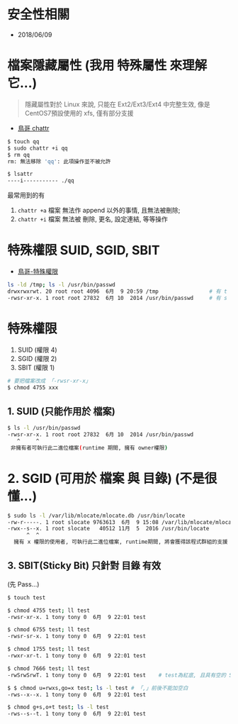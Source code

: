 # 安全性相關
- 2018/06/09



# 檔案隱藏屬性 (我用 特殊屬性 來理解它...)

> 隱藏屬性對於 Linux 來說, 只能在 Ext2/Ext3/Ext4 中完整生效, 像是 CentOS7預設使用的 xfs, 僅有部分支援
- [鳥哥 chattr](http://linux.vbird.org/linux_basic/0220filemanager.php#chattr)


```sh
$ touch qq
$ sudo chattr +i qq
$ rm qq
rm: 無法移除 'qq': 此項操作並不被允許

$ lsattr
----i----------- ./qq
```

最常用到的有 
1. `chattr +a` 檔案 無法作 append 以外的事情, 且無法被刪除; 
2. `chattr +i` 檔案 無法被 刪除, 更名, 設定連結, 等等操作



# 特殊權限 SUID, SGID, SBIT

- [鳥哥-特殊權限](http://linux.vbird.org/linux_basic/0220filemanager.php#suid)

```sh
ls -ld /tmp; ls -l /usr/bin/passwd
drwxrwxrwt. 20 root root 4096  6月  9 20:59 /tmp                # 有 t 出現在 rwx 裏頭
-rwsr-xr-x. 1 root root 27832  6月 10  2014 /usr/bin/passwd     # 有 s 出現在 rwx 裏頭
```



# 特殊權限

1. SUID (權限 4)
2. SGID (權限 2)
3. SBIT (權限 1)

```sh
# 要把檔案改成 「-rwsr-xr-x」
$ chmod 4755 xxx
```


## 1. SUID (只能作用於 檔案)

```sh
$ ls -l /usr/bin/passwd
-rwsr-xr-x. 1 root root 27832  6月 10  2014 /usr/bin/passwd
   ^     ^
 非擁有者可執行此二進位檔案(runtime 期間, 擁有 owner權限)
```



# 2. SGID (可用於 檔案 與 目錄) (不是很懂...)

```sh
$ sudo ls -l /var/lib/mlocate/mlocate.db /usr/bin/locate
-rw-r-----. 1 root slocate 9763613  6月  9 15:08 /var/lib/mlocate/mlocate.db
-rwx--s--x. 1 root slocate   40512 11月  5  2016 /usr/bin/locate
      ^  ^
  擁有 x 權限的使用者, 可執行此二進位檔案, runtime期間, 將會獲得該程式群組的支援
```


## 3. SBIT(Sticky Bit) 只針對 目錄 有效

(先 Pass...)


```sh
$ touch test

$ chmod 4755 test; ll test
-rwsr-xr-x. 1 tony tony 0  6月  9 22:01 test

$ chmod 6755 test; ll test
-rwsr-sr-x. 1 tony tony 0  6月  9 22:01 test

$ chmod 1755 test; ll test
-rwxr-xr-t. 1 tony tony 0  6月  9 22:01 test

$ chmod 7666 test; ll test
-rwSrwSrwT. 1 tony tony 0  6月  9 22:01 test    # test為紅底, 且具有空的 SUID/SGID權限 (大寫)

$ $ chmod u=rwxs,go=x test; ls -l test # 「,」前後不能加空白
-rws--x--x. 1 tony tony 0  6月  9 22:01 test    

$ chmod g+s,o+t test; ls -l test
-rws--s--t. 1 tony tony 0  6月  9 22:01 test
```





